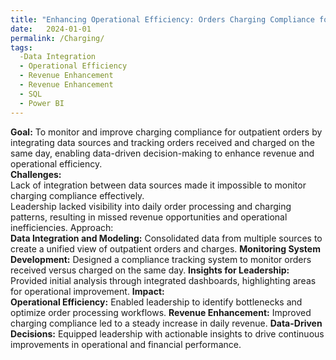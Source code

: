 ```yaml
---
title: "Enhancing Operational Efficiency: Orders Charging Compliance for Outpatient"
date:   2024-01-01
permalink: /Charging/
tags:
  -Data Integration
  - Operational Efficiency 
  - Revenue Enhancement 
  - Revenue Enhancement 
  - SQL
  - Power BI
---
```


**Goal:** To monitor and improve charging compliance for outpatient orders by integrating data sources and tracking orders received and charged on the same day, enabling data-driven decision-making to enhance revenue and operational efficiency.
\
**Challenges:**
\
Lack of integration between data sources made it impossible to monitor charging compliance effectively.\
Leadership lacked visibility into daily order processing and charging patterns, resulting in missed revenue opportunities and operational inefficiencies.
Approach:
\
**Data Integration and Modeling:** Consolidated data from multiple sources to create a unified view of outpatient orders and charges.
**Monitoring System Development:** Designed a compliance tracking system to monitor orders received versus charged on the same day.
**Insights for Leadership:** Provided initial analysis through integrated dashboards, highlighting areas for operational improvement.
**Impact:**
\
**Operational Efficiency:** Enabled leadership to identify bottlenecks and optimize order processing workflows.
**Revenue Enhancement:** Improved charging compliance led to a steady increase in daily revenue.
**Data-Driven Decisions:** Equipped leadership with actionable insights to drive continuous improvements in operational and financial performance.

